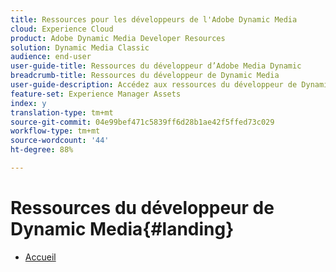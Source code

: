 ```yaml
---
title: Ressources pour les développeurs de l'Adobe Dynamic Media
cloud: Experience Cloud
product: Adobe Dynamic Media Developer Resources
solution: Dynamic Media Classic
audience: end-user
user-guide-title: Ressources du développeur d’Adobe Media Dynamic
breadcrumb-title: Ressources du développeur de Dynamic Media
user-guide-description: Accédez aux ressources du développeur de Dynamic Media telles que le Guide de référence des visionneuses, l’API Image Production System, l’API Image Serving and Rendering et les notes de mise à jour Scene7 archivées.
feature-set: Experience Manager Assets
index: y
translation-type: tm+mt
source-git-commit: 04e99bef471c5839ff6d28b1ae42f5ffed73c029
workflow-type: tm+mt
source-wordcount: '44'
ht-degree: 88%

---
```



# Ressources du développeur de Dynamic Media{#landing}

+ [Accueil](home.md)

<!--This TOC may not be necessary. Not sure, so leaving it in.
+ [Viewers Reference Guide](/help/aem-viewers-ref/homeviewers.md)
+ [IS/IR API](/help/aem-is-ir-api/homeisir.md)
+ [IPS API](/help/aem-ips-api/c-overview.md)
+ [Image Authoring](/help/aem-ia/aem-ia-home.md)
+ [Dynamic Media Classic Release Notes](/help/s7-release-notes/homern.md)
-->
